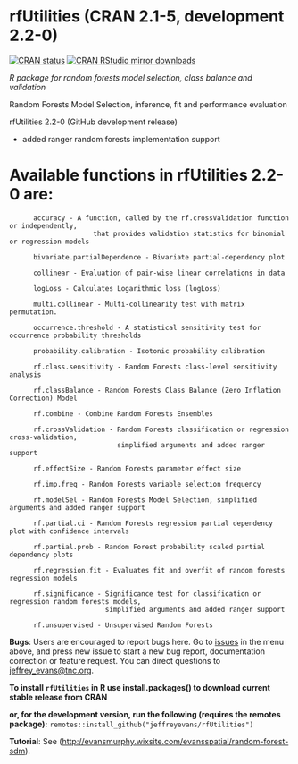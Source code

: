 # rfUtilities (CRAN 2.1-5, development 2.2-0)

[![CRAN
status](http://www.r-pkg.org/badges/version/rfUtilities)](https://cran.r-project.org/package=rfUtilities)
[![CRAN RStudio mirror
downloads](http://cranlogs.r-pkg.org/badges/grand-total/rfUtilities)](https://cran.r-project.org/package=rfUtilities)

*R package for random forests model selection, class balance and validation*

Random Forests Model Selection, inference, fit and performance evaluation

rfUtilities 2.2-0 (GitHub development release) 
- added ranger random forests implementation support

# Available functions in rfUtilities 2.2-0 are:

		  accuracy - A function, called by the rf.crossValidation function or independently,     
                         that provides validation statistics for binomial or regression models
          
		  bivariate.partialDependence - Bivariate partial-dependency plot
		  
		  collinear - Evaluation of pair-wise linear correlations in data
          
		  logLoss - Calculates Logarithmic loss (logLoss)
          
		  multi.collinear - Multi-collinearity test with matrix permutation.
          
		  occurrence.threshold - A statistical sensitivity test for occurrence probability thresholds
          
		  probability.calibration - Isotonic probability calibration
          
		  rf.class.sensitivity - Random Forests class-level sensitivity analysis
          
		  rf.classBalance - Random Forests Class Balance (Zero Inflation Correction) Model
          
		  rf.combine - Combine Random Forests Ensembles
          
		  rf.crossValidation - Random Forests classification or regression cross-validation,
		                       simplified arguments and added ranger support
          
		  rf.effectSize - Random Forests parameter effect size
          
		  rf.imp.freq - Random Forests variable selection frequency
          
		  rf.modelSel - Random Forests Model Selection, simplified arguments and added ranger support
          
		  rf.partial.ci - Random Forests regression partial dependency plot with confidence intervals
          
		  rf.partial.prob - Random Forest probability scaled partial dependency plots
          
		  rf.regression.fit - Evaluates fit and overfit of random forests regression models
          
		  rf.significance - Significance test for classification or regression random forests models,
		                    simplified arguments and added ranger support
          
		  rf.unsupervised - Unsupervised Random Forests
          
**Bugs**: Users are encouraged to report bugs here. Go to [issues](https://github.com/jeffreyevans/rfUtilities/issues) in the menu above, and press new issue to start a new bug report, documentation correction or feature request. You can direct questions to <jeffrey_evans@tnc.org>.

**To install `rfUtilities` in R use install.packages() to download current stable release from CRAN** 

**or, for the development version, run the following (requires the remotes package):**
`remotes::install_github("jeffreyevans/rfUtilities")`

**Tutorial**: See (http://evansmurphy.wixsite.com/evansspatial/random-forest-sdm).


